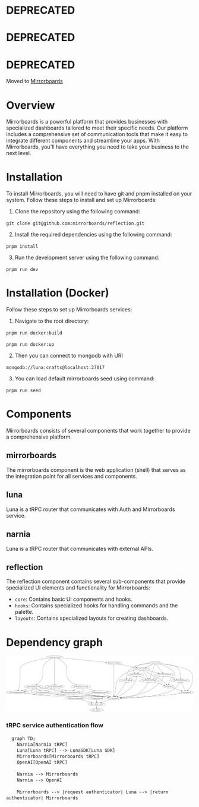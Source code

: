 # DEPRECATED
# DEPRECATED
# DEPRECATED

Moved to [Mirrorboards](https://github.com/mirrorboards/hypeboards)


# Overview

Mirrorboards is a powerful platform that provides businesses with specialized dashboards tailored to meet their specific needs. Our platform includes a comprehensive set of communication tools that make it easy to integrate different components and streamline your apps. With Mirrorboards, you'll have everything you need to take your business to the next level.

# Installation

To install Mirrorboards, you will need to have git and pnpm installed on your system. Follow these steps to install and set up Mirrorboards:

1. Clone the repository using the following command:

`git clone git@github.com:mirrorboards/reflection.git`

2. Install the required dependencies using the following command:

`pnpm install`

3. Run the development server using the following command:

`pnpm run dev`

# Installation (Docker)

Follow these steps to set up Mirrorboards services:

1. Navigate to the root directory:

`pnpm run docker:build`

`pnpm run docker:up`

2. Then you can connect to mongodb with URI

`mongodb://luna:crafts@localhost:27017`

3. You can load default mirrorboards seed using command:

`pnpm run seed`

# Components

Mirrorboards consists of several components that work together to provide a comprehensive platform.

## mirrorboards

The mirrorboards component is the web application (shell) that serves as the integration point for all services and components.

## luna

Luna is a tRPC router that communicates with Auth and Mirrorboards service.

## narnia

Luna is a tRPC router that communicates with external APIs.

## reflection

The reflection component contains several sub-components that provide specialized UI elements and functionality for Mirrorboards:

- `core`: Contains basic UI components and hooks.
- `hooks`: Contains specialized hooks for handling commands and the palette.
- `layouts`: Contains specialized layouts for creating dashboards.


# Dependency graph

![Dependency graph](./graph.png)

### tRPC service authentication flow

```mermaid
  graph TD;
    Narnia[Narnia tRPC]
    Luna[Luna tRPC] --> LunaSDK[Luna SDK]
    Mirrorboards[Mirrorboards tRPC]
    OpenAI[OpenAI tRPC]

    Narnia --> Mirrorboards
    Narnia --> OpenAI

    Mirrorboards --> |request authenticator| Luna --> |return authenticator| Mirrorboards

```
